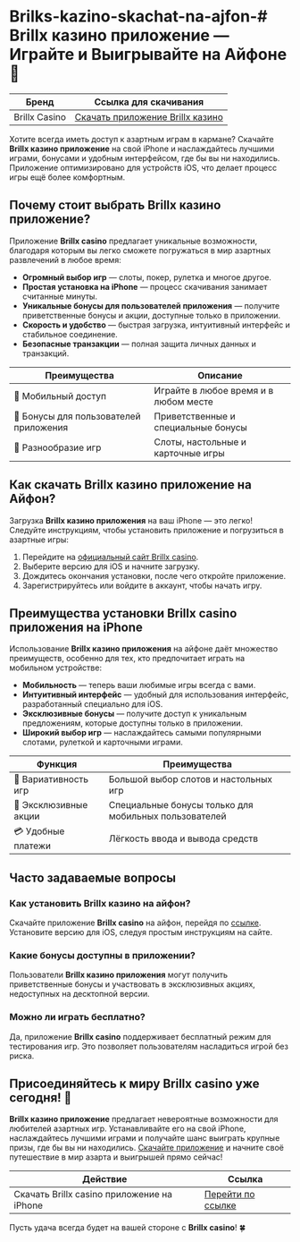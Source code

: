 # Brilks-kazino-skachat-na-ajfon-# Brillx казино приложение — Играйте и Выигрывайте на Айфоне 🎲

| Бренд | Ссылка для скачивания |
|-------|------------------------|
| Brillx Casino | [Скачать приложение Brillx казино](https://brillx.uno/BRIVK) |

Хотите всегда иметь доступ к азартным играм в кармане? Скачайте **Brillx казино приложение** на свой iPhone и наслаждайтесь лучшими играми, бонусами и удобным интерфейсом, где бы вы ни находились. Приложение оптимизировано для устройств iOS, что делает процесс игры ещё более комфортным.

## Почему стоит выбрать Brillx казино приложение?

Приложение **Brillx casino** предлагает уникальные возможности, благодаря которым вы легко сможете погружаться в мир азартных развлечений в любое время:

- **Огромный выбор игр** — слоты, покер, рулетка и многое другое.
- **Простая установка на iPhone** — процесс скачивания занимает считанные минуты.
- **Уникальные бонусы для пользователей приложения** — получите приветственные бонусы и акции, доступные только в приложении.
- **Скорость и удобство** — быстрая загрузка, интуитивный интерфейс и стабильное соединение.
- **Безопасные транзакции** — полная защита личных данных и транзакций.

| Преимущества | Описание |
|--------------|----------|
| 📱 Мобильный доступ | Играйте в любое время и в любом месте |
| 🎁 Бонусы для пользователей приложения | Приветственные и специальные бонусы |
| 🎰 Разнообразие игр | Слоты, настольные и карточные игры |

## Как скачать Brillx казино приложение на Айфон?

Загрузка **Brillx казино приложения** на ваш iPhone — это легко! Следуйте инструкциям, чтобы установить приложение и погрузиться в азартные игры:

1. Перейдите на [официальный сайт Brillx casino](https://brillx.uno/BRIVK).
2. Выберите версию для iOS и начните загрузку.
3. Дождитесь окончания установки, после чего откройте приложение.
4. Зарегистрируйтесь или войдите в аккаунт, чтобы начать игру.

## Преимущества установки Brillx casino приложения на iPhone

Использование **Brillx казино приложения** на айфоне даёт множество преимуществ, особенно для тех, кто предпочитает играть на мобильном устройстве:

- **Мобильность** — теперь ваши любимые игры всегда с вами.
- **Интуитивный интерфейс** — удобный для использования интерфейс, разработанный специально для iOS.
- **Эксклюзивные бонусы** — получите доступ к уникальным предложениям, которые доступны только в приложении.
- **Широкий выбор игр** — наслаждайтесь самыми популярными слотами, рулеткой и карточными играми.

| Функция | Преимущества |
|---------|--------------|
| 🎲 Вариативность игр | Большой выбор слотов и настольных игр |
| 💎 Эксклюзивные акции | Специальные бонусы только для мобильных пользователей |
| 💳 Удобные платежи | Лёгкость ввода и вывода средств |

## Часто задаваемые вопросы

### Как установить Brillx казино на айфон?

Скачайте приложение **Brillx casino** на айфон, перейдя по [ссылке](https://brillx.uno/BRIVK). Установите версию для iOS, следуя простым инструкциям на сайте.

### Какие бонусы доступны в приложении?

Пользователи **Brillx казино приложения** могут получить приветственные бонусы и участвовать в эксклюзивных акциях, недоступных на десктопной версии.

### Можно ли играть бесплатно?

Да, приложение **Brillx casino** поддерживает бесплатный режим для тестирования игр. Это позволяет пользователям насладиться игрой без риска.

## Присоединяйтесь к миру Brillx casino уже сегодня! 🌟

**Brillx казино приложение** предлагает невероятные возможности для любителей азартных игр. Устанавливайте его на свой iPhone, наслаждайтесь лучшими играми и получайте шанс выиграть крупные призы, где бы вы ни находились. [Скачайте приложение](https://brillx.uno/BRIVK) и начните своё путешествие в мир азарта и выигрышей прямо сейчас!

| Действие | Ссылка |
|----------|--------|
| Скачать Brillx casino приложение на iPhone | [Перейти по ссылке](https://brillx.uno/BRIVK) |

Пусть удача всегда будет на вашей стороне с **Brillx casino**! 🍀
